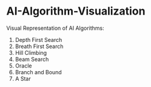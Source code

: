 # AI-Algorithm-Visualization

Visual Representation of AI Algorithms: 
1. Depth First Search
2. Breath First Search
3. Hill Climbing
4. Beam Search
5. Oracle
6. Branch and Bound
7. A Star

